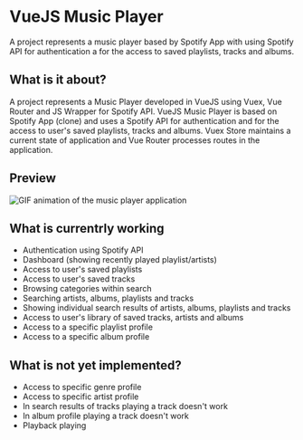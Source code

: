 # VueJS Music Player

A project represents a music player based by Spotify App with using Spotify API for authentication a for the access to saved playlists, tracks and albums.

## What is it about?

A project represents a Music Player developed in VueJS using Vuex, Vue Router and JS Wrapper for Spotify API.
VueJS Music Player is based on Spotify App (clone) and uses a Spotify API for authentication and for the access to user's saved playlists, tracks and albums. Vuex Store maintains a current state of application and Vue Router processes routes in the application.

## Preview

![GIF animation of the music player application](/md_images/music_player.gif "animation of the music player application")

## What is currentrly working

-   Authentication using Spotify API
-   Dashboard (showing recently played playlist/artists)
-   Access to user's saved playlists
-   Access to user's saved tracks
-   Browsing categories within search
-   Searching artists, albums, playlists and tracks
-   Showing individual search results of artists, albums, playlists and tracks
-   Access to user's library of saved tracks, artists and albums
-   Access to a specific playlist profile
-   Access to a specific album profile

## What is not yet implemented?

-   Access to specific genre profile
-   Access to specific artist profile
-   In search results of tracks playing a track doesn't work
-   In album profile playing a track doesn't work
-   Playback playing
